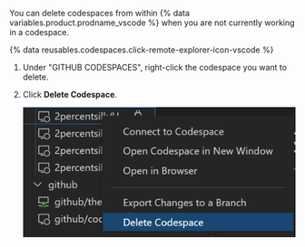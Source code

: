You can delete codespaces from within {% data variables.product.prodname_vscode %} when you are not currently working in a codespace.

{% data reusables.codespaces.click-remote-explorer-icon-vscode %}
1. Under "GITHUB CODESPACES", right-click the codespace you want to delete.
1. Click **Delete Codespace**.

   ![Borrar un codespace en {% data variables.product.prodname_dotcom %}](/assets/images/help/codespaces/delete-codespace-vscode.png)
